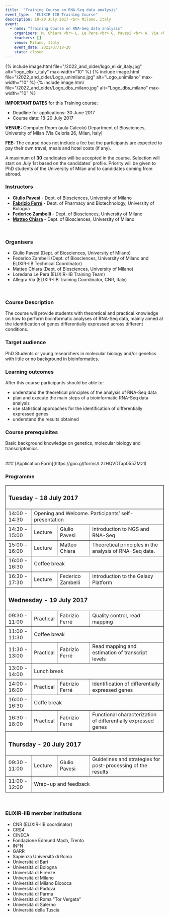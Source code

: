 ```yaml
---
title:  "Training Course on RNA-Seq data analysis"
event_type:  "ELIXIR IIB Training Course"
description: 18-20 July 2017 <br> Milano, Italy
event:
  - name: "Training Course on RNA-Seq data analysis"
    organisers: M. Chiara <br> L. Le Pera <br> G. Pavesi <br> A. Via <br> F. Zambelli
    teachers: []
    venue: Milano, Italy
    event_date: 2021/07/18-20
    state: closed
---
```

{% include image.html file="/2022_and_older/logo_elixir_italy.jpg" alt="logo_elixir_italy" max-width="10" %}
{% include image.html file="/2022_and_older/Logo_unimilano.jpg" alt="Logo_unimilano" max-width="10" %}
{% include image.html file="/2022_and_older/Logo_dbs_milano.jpg" alt="Logo_dbs_milano" max-width="10" %}


**IMPORTANT DATES** for this Training course:

- Deadline for applications: 30 June 2017
- Course date: 18-20 July 2017

**VENUE:**
Computer Room (aula Calcolo) Department of Biosciences, University of Milan (Via Celoria 26, Milan, Italy) 

**FEE:** 
The course does not include a fee but the participants are expected to pay their own travel, meals and hotel costs (if any).

A maximum of **30** candidates will be accepted in the course. Selection will start on July 1st  based on the candidates’ profile. Priority will be given to PhD students of the University of Milan and to candidates coming from abroad. 
<br>

### Instructors
- [**Giulio Pavesi**](http://www.beaconlab.it) - Dept. of Biosciences, University of Milano
- [**Fabrizio Ferré**](https://www.unibo.it/sitoweb/fabrizio.ferre) - Dept. of Pharmacy and Biotechnology, University of Bologna
- [**Federico Zambelli**](http://www.beaconlab.it) - Dept. of Biosciences, University of Milano
- [**Matteo Chiara**](http://www.beaconlab.it) - Dept. of Biosciences, University of Milano
<br>

### Organisers
- Giulio Pavesi (Dept. of Biosciences, University of Milano)
- Federico Zambelli (Dept. of Biosciences, University of Milano and ELIXIR-IIB Technical Coordinator)
- Matteo Chiara (Dept. of Biosciences, University of Milano)
- Loredana Le Pera (ELIXIR-IIB Training Team)
- Allegra Via (ELIXIR-IIB Training Coordinator, CNR, Italy)
<br>

### Course Description
The course will provide students with theoretical and practical knowledge on how to perform bioinformatic analyses of RNA-Seq data, mainly aimed at the identification of genes differentially expressed across different conditions. 
<br>



### Target audience
PhD Students or young researchers in molecular biology and/or genetics with little or no background in bioinformatics.
<br>

### Learning outcomes
After this course participants should be able to:
<ul><li>understand the theoretical principles of the analysis of RNA-Seq data</li>
<li>plan and execute the main steps of a bioinformatic RNA-Seq data analysis</li>
<li>use statistical approaches for the identification of differentially expressed genes</li>
<li>understand the results obtained</li>
</ul>


### Course prerequisites
Basic background knowledge on genetics, molecular biology and transcriptomics.

<br>
### [Application Form](https://goo.gl/forms/L2zHQVDTap055ZMz1) 
<br>

### Programme

<table border="1">
<tr>
   <td colspan="4"><h3>Tuesday - 18 July 2017</h3></td>
</tr>
<tr>
   <td height="50">14:00 - 14:30</td>
   <td colspan="3" height="50">Opening and Welcome. Participants’ self-presentation</td>
</tr>
<tr>
   <td height="50">14:30 - 15:00</td>
   <td height="50">Lecture</td>
   <td height="50">Giulio Pavesi</td>
   <td height="50">Introduction to NGS and RNA-Seq</td>
</tr>
<tr>
   <td height="50">15:00 - 16:00</td>
   <td height="50">Lecture</td>
   <td height="50">Matteo Chiara</td>
   <td height="50">Theoretical principles in the analysis of RNA-Seq data.</td>
</tr>
<tr>
   <td height="50">16:00 - 16:30</td>
   <td colspan="3"  height="50">Coffee break</td>
</tr>
<tr>
   <td height="50">16:30 - 17:30</td>
   <td height="50">Lecture</td>
   <td height="50">Federico Zambelli</td>
   <td height="50">Introduction to the Galaxy Platform</td>
</tr>
<tr>
   <td colspan="4"><h3>Wednesday - 19 July 2017</h3></td>
</tr>
<tr>
  <td height="50">09:30 - 11:00</td>
  <td height="50">Practical</td>
  <td height="50">Fabrizio Ferré</td>
  <td height="50">Quality control, read mapping</td>
</tr>
<tr>
   <td height="50">11:00 - 11:30</td>
   <td colspan="3" height="50">Coffee break</td>
</tr>
<tr>
   <td height="50">11:30 - 13:00</td>
   <td height="50">Practical</td>
   <td height="50">Fabrizio Ferré</td>
   <td height="50">Read mapping and estimation of transcript levels</td>
</tr>
<tr>
   <td height="50">13:00 - 14:00</td>
   <td colspan="3" height="50"> Lunch break </td>
</tr>
<tr>
   <td height="50">14:00 - 16:00</td>
   <td height="50">Practical </td>
   <td height="50">Fabrizio Ferré</td>
   <td height="50">Identification of differentially expressed genes</td>
</tr>
<tr>
   <td height="50">16:00 - 16:30</td>
   <td colspan="3" height="50"> Coffe break </td>
</tr>
<tr>
   <td height="50">16:30 - 18:00</td>
   <td height="50">Practical </td>
   <td height="50">Fabrizio Ferré</td>
   <td height="50">Functional characterization of differentially expressed genes</td>
</tr>
<tr>
<td colspan="4"><h3>Thursday - 20 July 2017</h3></td>
</tr>
<tr>
<td height="50">09:30 - 11:00</td>
<td height="50">Lecture</td>
<td height="50">Giulio Pavesi</td>
<td height="50">Guidelines and strategies for post-processing of the results</td>
</tr>
<tr>
<td height="50">11:00 - 12:00</td>
<td colspan="3" height="50">Wrap-up and feedback</td>
</tr>
</table>

<br>

<h3>ELIXIR-IIB member institutions</h3>
<ul>
   <li> CNR (ELIXIR-IIB coordinator)</li>
   <li> CRS4</li>
   <li> CINECA</li>
   <li> Fondazione Edmund Mach, Trento</li>
   <li> INFN</li>
   <li> GARR</li>
   <li> Sapienza Università di Roma</li>
   <li> Università di Bari</li>
   <li> Università di Bologna</li>
   <li> Università di Firenze</li>
   <li> Università di Milano</li>
   <li> Università di Milano Bicocca</li>
   <li> Università di Padova</li>
   <li> Università di Parma</li>
   <li> Università di Roma "Tor Vergata"</li>
   <li> Università di Salerno</li>
   <li> Università della Tuscia </li>
</ul>


